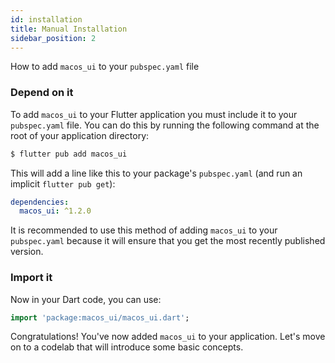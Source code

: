 ```yaml
---
id: installation
title: Manual Installation
sidebar_position: 2
---
```


How to add `macos_ui` to your `pubspec.yaml` file

### Depend on it

To add `macos_ui` to your Flutter application you must include it to your `pubspec.yaml` file. You can do this by running the following command at the root of your application directory:

```sh title="terminal"
$ flutter pub add macos_ui
```

This will add a line like this to your package's `pubspec.yaml` (and run an implicit `flutter pub get`):

```yaml title="pubspec.yaml"
dependencies:
  macos_ui: ^1.2.0
```

It is recommended to use this method of adding `macos_ui` to your `pubspec.yaml` because it will ensure that you get the most recently published version.

### Import it

Now in your Dart code, you can use:

```dart
import 'package:macos_ui/macos_ui.dart';
```

Congratulations! You've now added `macos_ui` to your application. Let's move on to a codelab that will introduce some basic concepts.